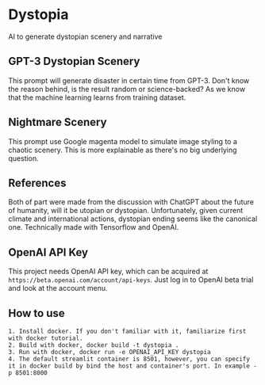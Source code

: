# Dystopia
AI to generate dystopian scenery and narrative

## GPT-3 Dystopian Scenery

This prompt will generate disaster in certain time from GPT-3. Don't know the reason behind, is the result random or science-backed? As we know that the machine learning learns from training dataset. 

## Nightmare Scenery

This prompt use Google magenta model to simulate image styling to a chaotic scenery. This is more explainable as there's no big underlying question. 

## References

Both of part were made from the discussion with ChatGPT about the future of humanity, will it be utopian or dystopian. Unfortunately, given current climate and international actions, dystopian ending seems like the canonical one. Technically made with Tensorflow and OpenAI.

## OpenAI API Key

This project needs OpenAI API key, which can be acquired at `https://beta.openai.com/account/api-keys`. Just log in to OpenAI beta trial and look at the account menu.

## How to use
```
1. Install docker. If you don't familiar with it, familiarize first with docker tutorial.
2. Build with docker, docker build -t dystopia .
3. Run with docker, docker run -e OPENAI_API_KEY dystopia
4. The default streamlit container is 8501, however, you can specify it in docker build by bind the host and container's port. In example -p 8501:8000
```